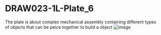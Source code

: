 # DRAW023-1L-Plate_6
 The plate is about complex mechanical assembly containing different types of objects that can be peice together to build a object
![image](https://user-images.githubusercontent.com/101295973/158026673-d6d495b4-b53a-4389-be77-af13932f39a3.png)
